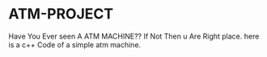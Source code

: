 # ATM-PROJECT

Have You Ever seen A ATM MACHINE?? If Not Then u Are Right place. 
here is a c++ Code of a simple atm machine.  
